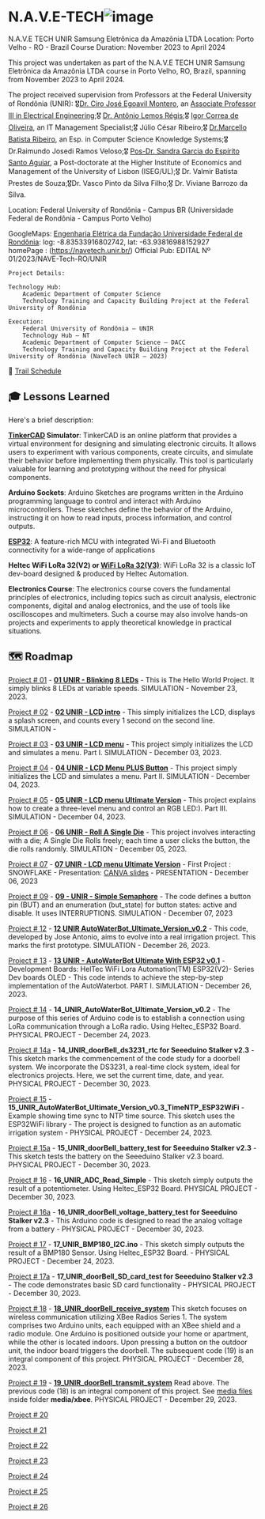 
#  N.A.V.E-TECH![image](https://github.com/giljr/N.A.V.E-TECH-UNIR-Samsung-da-Amazonia/assets/1742254/55560558-3834-4e87-8c9a-e4df01e8aa69)

N.A.V.E TECH UNIR Samsung Eletrônica da Amazônia LTDA
Location: Porto Velho - RO - Brazil
Course Duration: November 2023 to April 2024

This project was undertaken as part of the N.A.V.E TECH UNIR Samsung Eletrônica da Amazônia LTDA course in Porto Velho, RO, Brazil, spanning from November 2023 to April 2024.

The project received supervision from Professors at the Federal University of Rondônia (UNIR): 🎖[Dr. Ciro José Egoavil Montero](https://www.linkedin.com/in/ciro-j-egoavil-210b7a44/?originalSubdomain=br), an [Associate Professor III in Electrical Engineering](https://ciroegoavil.unir.br/homepage);🎖 [Dr. Antônio Lemos Régis](https://www.linkedin.com/in/ant%C3%B4nio-lemos-r%C3%A9gis-0774ba24/?originalSubdomain=br);🎖 [Igor Correa de Oliveira](https://dacc.unir.br/pagina/exibir/2487), an IT Management Specialist;🎖 Júlio César Ribeiro;🎖 [Dr.Marcello Batista Ribeiro](https://www.linkedin.com/in/marcello-ribeiro-b3807a43/), an Esp. in Computer Science Knowledge Systems;🎖 Dr.Raimundo Josedi Ramos Veloso;🎖 [Pos-Dr. Sandra Garcia do Espírito Santo Aguiar](https://www.linkedin.com/in/sandradacruzgarcia/?originalSubdomain=br), a Post-doctorate at the Higher Institute of Economics and Management of the University of Lisbon (ISEG/UL);🎖  Dr. Valmir Batista Prestes de Souza;🎖Dr. Vasco Pinto da Silva Filho;🎖 Dr. Viviane Barrozo da Silva. 

Location: Federal University of Rondônia - Campus BR
(Universidade Federal de Rondônia - Campus Porto Velho)
     
GoogleMaps: [Engenharia Elétrica da Fundação Universidade Federal de Rondônia](https://www.google.com/maps/place/Federal+University+of+Rond%C3%B4nia+-+Campus+BR/@-8.8355618,-63.9389209,17z/data=!3m1!4b1!4m6!3m5!1s0x92325e0bbe3744f3:0x63a140cb3a09ac24!8m2!3d-8.8355618!4d-63.9389209!16s%2Fg%2F1ptvt8tv6?entry=ttu):
      log: -8.83533916802742, lat: -63.93816988152927      
   homePage :     (https://navetech.unir.br/) 
   Official Pub:  EDITAL Nº 01/2023/NAVE-Tech-RO/UNIR
````
Project Details:

Technology Hub:
	Academic Department of Computer Science
	Technology Training and Capacity Building Project at the Federal University of Rondônia

Execution:
	Federal University of Rondônia – UNIR
	Technology Hub – NT
	Academic Department of Computer Science – DACC
	Technology Training and Capacity Building Project at the Federal University of Rondônia (NaveTech UNIR – 2023)
````                

📰 [Trail Schedule](docs/Execucao_das_Trilhas___Roteiro__Versao_5__1322525210.pdf/)

## 🎓 Lessons Learned 
Here's a brief description:

**[TinkerCAD](https://www.tinkercad.com/) Simulator**:
TinkerCAD is an online platform that provides a virtual environment for designing and simulating electronic circuits. It allows users to experiment with various components, create circuits, and simulate their behavior before implementing them physically. This tool is particularly valuable for learning and prototyping without the need for physical components.

**Arduino Sockets**:
Arduino Sketches are programs written in the Arduino programming language to control and interact with Arduino microcontrollers. These sketches define the behavior of the Arduino, instructing it on how to read inputs, process information, and control outputs.

**[ESP32](https://www.espressif.com/en/products/socs/esp32)**:
A feature-rich MCU with integrated Wi-Fi and Bluetooth connectivity for a wide-range of applications

**Heltec WiFi LoRa 32(V2) or [WiFi LoRa 32(V3)](https://heltec.org/project/wifi-lora-32-v3/)**: WiFi LoRa 32 is a classic IoT dev-board designed & produced by Heltec Automation.

**Electronics Course**:
The electronics course covers the fundamental principles of electronics, including topics such as circuit analysis, electronic components, digital and analog electronics, and the use of tools like oscilloscopes and multimeters. Such a course may also involve hands-on projects and experiments to apply theoretical knowledge in practical situations.


## 🗺️ Roadmap 

[Project # 01](UNIR_SAMSUNG/navetech.unir.br/01_UNIR_Blinking_8_LEDs.ino/) - **[01 UNIR - Blinking 8 LEDs](https://www.tinkercad.com/things/fYhatzkBG4p-01-unir-blinking-8-leds)** - This is The Hello World Project. It simply blinks 8 LEDs at variable speeds. SIMULATION - November 23, 2023.

[Project # 02](UNIR_SAMSUNG/navetech.unir.br/02_UNIR_LCD_intro.ino/) - **[02 UNIR - LCD intro](https://www.tinkercad.com/things/iMBcjtxUw8Y-02-unir-lcd-intro)** - This simply initializes the LCD, displays a splash screen, and counts every 1 second on the second line.  SIMULATION - 

[Project # 03](UNIR_SAMSUNG/navetech.unir.br/03_UNIR_LCD_menu.ino/) - **[03 UNIR - LCD menu](https://www.tinkercad.com/things/aNrWzjOpfV9-03-unir-lcd-menu-)** - This project simply initializes the LCD and simulates a menu. Part I. SIMULATION - December 03, 2023.


[Project # 04](UNIR_SAMSUNG/navetech.unir.br/04_UNIR_LCD_Menu_PLUS_Button.ino/) - **[04 UNIR - LCD Menu PLUS Button](https://www.tinkercad.com/things/hCIPRuBCSEj-04-unir-lcd-menu-plus-button-)** -  This project simply initializes the LCD and simulates a menu.  Part II. SIMULATION -  December 04, 2023.

[Project # 05](UNIR_SAMSUNG/navetech.unir.br/05_UNIR_LCD_menu_Ultimate_Version.ino/) - **[05 UNIR - LCD menu Ultimate Version](https://www.tinkercad.com/things/gL5unE1WIcH-05-unir-lcd-menu-ultimate-version)** - This project explains how to create a three-level menu and control an RGB LED:). Part III. SIMULATION - December 04, 2023.

[Project # 06](UNIR_SAMSUNG/navetech.unir.br/06_UNIR_Roll_A_Single_Die.ino/) - **[06 UNIR - Roll A Single Die](https://www.tinkercad.com/things/0fnAGGkzqpq-06-unir-roll-a-single-die)** - This project involves interacting with a die; A Single Die Rolls freely;  each time a user clicks the button, the die rolls randomly. SIMULATION - December 05, 2023.
 
[Project # 07](UNIR_SAMSUNG/navetech.unir.br/07_UNIR_LCD_menu_Ultimate_Version.ino/) - **[07 UNIR - LCD menu Ultimate Version](https://www.tinkercad.com/things/kl6VqxzIb4Z-07-unir-lcd-menu-ultimate-version)** -  First Project : SNOWFLAKE - Presentation: [CANVA slides](https://www.canva.com/design/DAF1mXAJyeE/Iv0X65QcByHk04a267UFZA/edit?utm_content=DAF1mXAJyeE&utm_campaign=designshare&utm_medium=link2&utm_source=sharebutton) - PRESENTATION - December 06, 2023 

[Project # 09](UNIR_SAMSUNG/navetech.unir.br/09_UNIR_simple_semaphore.ino/) - **[09 - UNIR - Simple Semaphore](https://www.tinkercad.com/things/7fPh07cRnWQ-09-unir-simple-semaphore)** - The code defines a button pin (BUT) and an enumeration (but_state) for button states: active and disable. It uses INTERRUPTIONS. SIMULATION - December 07, 2023

[Project # 12](UNIR_SAMSUNG/navetech.unir.br/12_UNIR_AutoWaterBot_Ultimate_Version_v0.2.ino/) - **[12 UNIR AutoWaterBot_Ultimate_Version_v0.2](https://www.tinkercad.com/things/ehEDYXSSMlV-12-unir-autowaterbotultimateversionv02)** - 
This code, developed by Jose Antonio, aims to evolve into a real irrigation project. This marks the first prototype. SIMULATION - December 26, 2023.

[Project # 13](UNIR_SAMSUNG/navetech.unir.br/13_UNIR_AutoWaterBot_Ultimate_w_ESP32_v01.ino/) - **[13 UNIR - AutoWaterBot Ultimate With ESP32 v0.1](https://www.tinkercad.com/things/ehEDYXSSMlV-12-unir-autowaterbotultimateversionv02)** - Development Boards: HelTec WiFi Lora Automation(TM) ESP32(V2)- Series Dev boards OLED - This code intends to achieve the step-by-step implementation of the AutoWaterbot. PART I. SIMULATION - December 26, 2023.

[Project # 14](UNIR_SAMSUNG/navetech.unir.br/14_UNIR_AutoWaterBot_Ultimate_Version_v0.2.ino/) - **14_UNIR_AutoWaterBot_Ultimate_Version_v0.2** - The purpose of this series of Arduino code is to establish a connection using LoRa communication through a LoRa radio. Using Heltec_ESP32 Board. PHYSICAL PROJECT - December 24, 2023. 

[Project # 14a](UNIR_SAMSUNG/navetech.unir.br/14_UNIR_doorBell_ds3231_rtc.ino/) - **14_UNIR_doorBell_ds3231_rtc for Seeeduino Stalker v2.3** - This sketch marks the commencement of the code study for a doorbell system. We incorporate the DS3231, a real-time clock system, ideal for electronics projects. Here, we set the current time, date, and year. PHYSICAL PROJECT - December 30, 2023.

[Project # 15](UNIR_SAMSUNG/navetech.unir.br/15_UNIR_AutoWaterBot_Ultimate_Version_v0.3_TimeNTP_ESP32WiFi.ino/) - **15_UNIR_AutoWaterBot_Ultimate_Version_v0.3_TimeNTP_ESP32WiFi** - Example showing time sync to NTP time source.  This sketch uses the ESP32WiFi library - The project is designed to function as an automatic irrigation system - PHYSICAL PROJECT - December 24, 2023.

[Project # 15a](UNIR_SAMSUNG/navetech.unir.br/15_UNIR_doorBell_battery_test.ino/) - **15_UNIR_doorBell_battery_test for Seeeduino Stalker v2.3** - This sketch tests the battery on the Seeeduino Stalker v2.3 board. PHYSICAL PROJECT - December 30, 2023.

[Project # 16](UNIR_SAMSUNG/navetech.unir.br/16_UNIR_ADC_Read_Simple.ino/) - **16_UNIR_ADC_Read_Simple** - This sketch simply outputs the result of a potentiometer. Using Heltec_ESP32 Board. PHYSICAL PROJECT - December 30, 2023.

[Project # 16a](UNIR_SAMSUNG/navetech.unir.br/16_UNIR_doorBell_voltage_battery_test.ino/) - **16_UNIR_doorBell_voltage_battery_test for Seeeduino Stalker v2.3** - This Arduino code is designed to read the analog voltage from a battery - PHYSICAL PROJECT - December 30, 2023.

[Project # 17](UNIR_SAMSUNG/navetech.unir.br/17_UNIR_BMP180_I2C.ino/) - **17_UNIR_BMP180_I2C.ino** -  This sketch simply outputs the result of a BMP180 Sensor. Using Heltec_ESP32 Board. - PHYSICAL PROJECT -  December 24, 2023.

[Project # 17a](UNIR_SAMSUNG/navetech.unir.br/17_UNIR_doorBell_SD_card_test.ino/) - **17_UNIR_doorBell_SD_card_test for Seeeduino Stalker v2.3** - The code demonstrates basic SD card functionality - PHYSICAL PROJECT - December 30, 2023.

[Project # 18](UNIR_SAMSUNG/navetech.unir.br/18_UNIR_doorBell_receive_system.ino/) - **[18_UNIR_doorBell_receive_system]()** This sketch focuses on wireless communication utilizing XBee Radios Series 1. The system comprises two Arduino units, each equipped with an XBee shield and a radio module. One Arduino is positioned outside your home or apartment, while the other is located indoors. Upon pressing a button on the outdoor unit, the indoor board triggers the doorbell. The subsequent code (19) is an integral component of this project. PHYSICAL PROJECT - December 28, 2023.

[Project # 19](UNIR_SAMSUNG/navetech.unir.br/19_UNIR_doorBell_transmit_system.ino/) - **[19_UNIR_doorBell_transmit_system]()** Read above. The previous code (18) is an integral component of this project. See [media files](UNIR_SAMSUNG/navetech.unir.br/media/xbee/20231229_174952.jpg/) inside folder **media/xbee**. PHYSICAL PROJECT - December 29, 2023.

[Project # 20](UNIR_SAMSUNG/navetech.unir.br/TODO)

[Project # 21](UNIR_SAMSUNG/navetech.unir.br/TODO)

[Project # 22](UNIR_SAMSUNG/navetech.unir.br/TODO)

[Project # 23](UNIR_SAMSUNG/navetech.unir.br/TODO)

[Project # 24](UNIR_SAMSUNG/navetech.unir.br/TODO)

[Project # 25](UNIR_SAMSUNG/navetech.unir.br/TODO)

[Project # 26](UNIR_SAMSUNG/navetech.unir.br/TODO)

